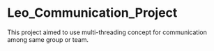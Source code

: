 # Leo_Communication_Project
This project aimed to use multi-threading concept for communication among same group or team.

